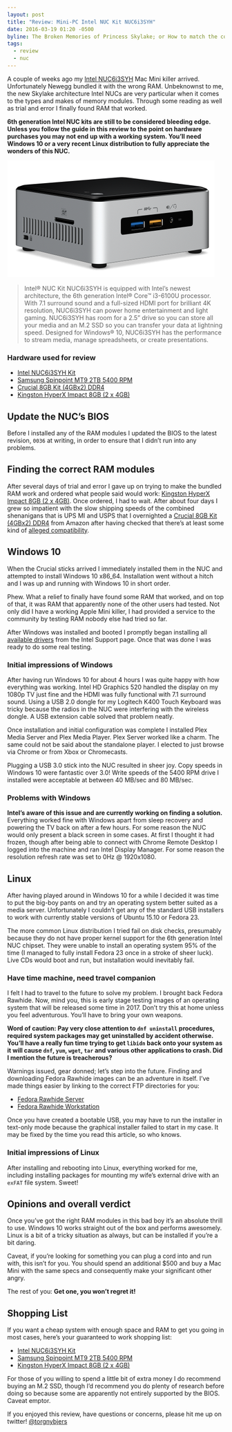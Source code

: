 ```yaml
---
layout: post
title: "Review: Mini-PC Intel NUC Kit NUC6i3SYH"
date: 2016-03-19 01:20 -0500
byline: The Broken Memories of Princess Skylake; or How to match the correct RAM to your new NUC6i3SYH
tags:
  - review
  - nuc
---
```


A couple of weeks ago my [Intel NUC6i3SYH](https://www.intel.com/content/www/us/en/nuc/nuc-kit-nuc6i3syh.html) Mac Mini killer arrived. Unfortunately Newegg bundled it with the wrong RAM. Unbeknownst to me, the new Skylake architecture Intel NUCs are very particular when it comes to the types and makes of memory modules. Through some reading as well as trial and error I finally found RAM that worked.

**6th generation Intel NUC kits are still to be considered bleeding edge. Unless you follow the guide in this review to the point on hardware purchases you may not end up with a working system. You’ll need Windows 10 or a very recent Linux distribution to fully appreciate the wonders of this NUC.**

![A picture of an Intel NUC6i3SYH, a small form-factor computer](/public/img/posts/2016/03/NUC6i3SYH.png "Intel NUC6i3SYH")

> Intel® NUC Kit NUC6i3SYH is equipped with Intel’s newest architecture, the 6th generation Intel® Core™ i3-6100U processor. With 7.1 surround sound and a full-sized HDMI port for brilliant 4K resolution, NUC6i3SYH can power home entertainment and light gaming. NUC6i3SYH has room for a 2.5” drive so you can store all your media and an M.2 SSD so you can transfer your data at lightning speed. Designed for Windows® 10, NUC6i3SYH has the performance to stream media, manage spreadsheets, or create presentations.

### Hardware used for review

- [Intel NUC6i3SYH Kit](https://www.newegg.com/Product/Product.aspx?Item=N82E16856102146)
- [Samsung Spinpoint MT9 2TB 5400 RPM](https://www.newegg.com/Product/Product.aspx?Item=N82E16822178627)
- [Crucial 8GB Kit (4GBx2) DDR4](https://www.amazon.com/gp/product/B015HQ9UDO)
- [Kingston HyperX Impact 8GB (2 x 4GB)](https://www.newegg.com/Product/Product.aspx?Item=N82E16820104587)

## Update the NUC’s BIOS

Before I installed any of the RAM modules I updated the BIOS to the latest revision, `0036` at writing, in order to ensure that I didn’t run into any problems.

## Finding the correct RAM modules

After several days of trial and error I gave up on trying to make the bundled RAM work and ordered what people said would work: [Kingston HyperX Impact 8GB (2 x 4GB)](https://www.newegg.com/Product/Product.aspx?Item=N82E16820104587). Once ordered, I had to wait. After about four days I grew so impatient with the slow shipping speeds of the combined shenanigans that is UPS MI and USPS that I overnighted a [Crucial 8GB Kit (4GBx2) DDR4](https://www.amazon.com/gp/product/B015HQ9UDO) from Amazon after having checked that there’s at least some kind of [alleged compatibility](https://www.crucial.com/usa/en/compatible-upgrade-for/Intel/nuc6i3syh).

## Windows 10

When the Crucial sticks arrived I immediately installed them in the NUC and attempted to install Windows 10 x86_64. Installation went without a hitch and I was up and running with Windows 10 in short order.

Phew. What a relief to finally have found some RAM that worked, and on top of that, it was RAM that apparently none of the other users had tested. Not only did I have a working Apple Mini killer, I had provided a service to the community by testing RAM nobody else had tried so far.

After Windows was installed and booted I promptly began installing all [available drivers](https://downloadcenter.intel.com/product/89189) from the Intel Support page. Once that was done I was ready to do some real testing.

### Initial impressions of Windows

After having run Windows 10 for about 4 hours I was quite happy with how everything was working. Intel HD Graphics 520 handled the display on my 1080p TV just fine and the HDMI was fully functional with 7.1 surround sound. Using a USB 2.0 dongle for my Logitech K400 Touch Keyboard was tricky because the radios in the NUC were interfering with the wireless dongle. A USB extension cable solved that problem neatly.

Once installation and initial configuration was complete I installed Plex Media Server and Plex Media Player. Plex Server worked like a charm. The same could not be said about the standalone player. I elected to just browse via Chrome or from Xbox or Chromecasts.

Plugging a USB 3.0 stick into the NUC resulted in sheer joy. Copy speeds in Windows 10 were fantastic over 3.0! Write speeds of the 5400 RPM drive I installed were acceptable at between 40 MB/sec and 80 MB/sec.

### Problems with Windows

**Intel’s aware of this issue and are currently working on finding a solution.** Everything worked fine with Windows apart from sleep recovery and powering the TV back on after a few hours. For some reason the NUC would only present a black screen in some cases. At first I thought it had frozen, though after being able to connect with Chrome Remote Desktop I logged into the machine and ran Intel Display Manager. For some reason the resolution refresh rate was set to 0Hz @ 1920x1080.

## Linux

After having played around in Windows 10 for a while I decided it was time to put the big-boy pants on and try an operating system better suited as a media server. Unfortunately I couldn’t get any of the standard USB installers to work with currently stable versions of Ubuntu 15.10 or Fedora 23.

The more common Linux distribution I tried fail on disk checks, presumably because they do not have proper kernel support for the 6th generation Intel NUC chipset. They were unable to install an operating system 95% of the time (I managed to fully install Fedora 23 once in a stroke of sheer luck). Live CDs would boot and run, but installation would inevitably fail.

### Have time machine, need travel companion

I felt I had to travel to the future to solve my problem. I brought back Fedora Rawhide. Now, mind you, this is early stage testing images of an operating system that will be released some time in 2017. Don’t try this at home unless you feel adventurous. You’ll have to bring your own weapons.

**Word of caution: Pay very close attention to `dnf uninstall` procedures, required system packages may get uninstalled by accident otherwise. You’ll have a really fun time trying to get `libidn` back onto your system as it will cause `dnf`, `yum`, `wget`, `tar` and various other applications to crash. Did I mention the future is treacherous?**

Warnings issued, gear donned; let’s step into the future. Finding and downloading Fedora Rawhide images can be an adventure in itself. I’ve made things easier by linking to the correct FTP directories for you:

- [Fedora Rawhide Server](https://dl.fedoraproject.org/pub/fedora/linux/development/rawhide/Server/x86_64/iso/)
- [Fedora Rawhide Workstation](https://dl.fedoraproject.org/pub/fedora/linux/development/rawhide/Workstation/x86_64/iso/)

Once you have created a bootable USB, you may have to run the installer in text-only mode because the graphical installer failed to start in my case. It may be fixed by the time you read this article, so who knows.

### Initial impressions of Linux

After installing and rebooting into Linux, everything worked for me, including installing packages for mounting my wife’s external drive with an `exFAT` file system. Sweet!

## Opinions and overall verdict

Once you’ve got the right RAM modules in this bad boy it’s an absolute thrill to use. Windows 10 works straight out of the box and performs awesomely. Linux is a bit of a tricky situation as always, but can be installed if you’re a bit daring.

Caveat, if you’re looking for something you can plug a cord into and run with, this isn’t for you. You should spend an additional $500 and buy a Mac Mini with the same specs and consequently make your significant other angry.

The rest of you: **Get one, you won’t regret it!**

## Shopping List

If you want a cheap system with enough space and RAM to get you going in most cases, here’s your guaranteed to work shopping list:

- [Intel NUC6i3SYH Kit](https://www.newegg.com/Product/Product.aspx?Item=N82E16856102146)
- [Samsung Spinpoint MT9 2TB 5400 RPM](https://www.newegg.com/Product/Product.aspx?Item=N82E16822178627)
- [Kingston HyperX Impact 8GB (2 x 4GB)](https://www.newegg.com/Product/Product.aspx?Item=N82E16820104587)

For those of you willing to spend a little bit of extra money I do recommend buying an M.2 SSD, though I’d recommend you do plenty of research before doing so because some are apparently not entirely supported by the BIOS. Caveat emptor.

If you enjoyed this review, have questions or concerns, please hit me up on twitter! [@torgnybjers](https://twitter.com/torgnybjers)

